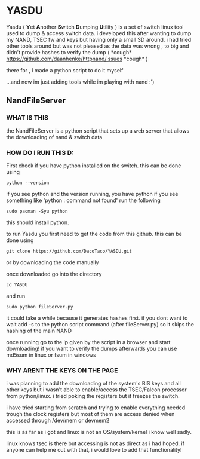 # YASDU
Yasdu ( **Y**et **A**nother **S**witch **D**umping **U**tility ) is a set of switch linux tool used to dump & access switch data.
i developed this after wanting to dump my NAND, TSEC fw and keys but having only a small SD around. i had tried other tools around but was not pleased as the data was wrong , to big and didn't provide hashes to verify the dump ( \*cough\* https://github.com/daanhenke/httpnand/issues \*cough\* )

there for , i made a python script to do it myself

...and now im just adding tools while im playing with nand :')


##     NandFileServer

### WHAT IS THIS

the NandFileServer is a python script that sets up a web server that allows the downloading of nand & switch data

### HOW DO I RUN THIS D:

First check if you have python installed on the switch. this can be done using 
```
python --version
```

if you see python and the version running, you have python
if you see something like 'python : command not found' run the following 
```
sudo pacman -Syu python
```
this should install python.

to run Yasdu you first need to get the code from this github. this can be done using
```
git clone https://github.com/DacoTaco/YASDU.git
```
or by downloading the code manually

once downloaded go into the directory

```
cd YASDU
```
and run 

```
sudo python fileServer.py
```
it could take a while because it generates hashes first. 
if you dont want to wait add -s to the python script command (after fileServer.py) so it skips the hashing of the main NAND

once running go to the ip given by the script in a browser and start downloading! 
if you want to verify the dumps afterwards you can use md5sum in linux or fsum in windows

### WHY ARENT THE KEYS ON THE PAGE
i was planning to add the downloading of the system's BIS keys and all other keys but i wasn't able to enable/access the TSEC/Falcon processor from python/linux. i tried poking the registers but it freezes the switch.

i have tried starting from scratch and trying to enable everything needed trough the clock registers but most of them are access denied when accessed through /dev/mem or devmem2 

this is as far as i got and linux is not an OS/system/kernel i know well sadly.

linux knows tsec is there but accessing is not as direct as i had hoped. if anyone can help me out with that, i would love to add that functionality!
